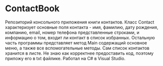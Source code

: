 # ContactBook
Репозиторий консольного приложения книги контактов.
Класс Contact характеризует основные поля контакта - имя, фамилию, дату рождения, компанию, email, номер телефона представленные строками, и информацию о том, входит ли контакт в список избранных.
Остальную часть программы представляет метод Main содержащий основное меню, а также все вспомогательные методы. Сам список контактов хранится в листе.
Не знаю как корректнее предоставить код, поэтому приложу его в txt файлике. Работал на C# в Visual Studio.

